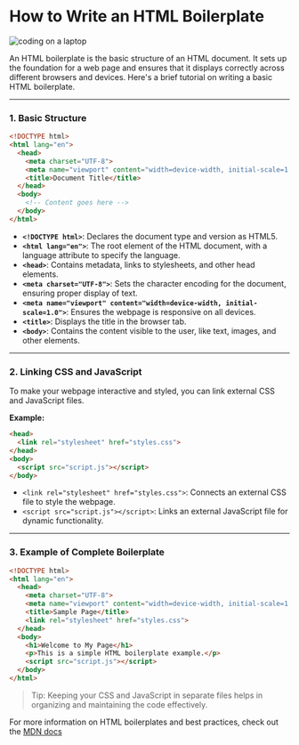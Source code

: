 # How to Write an HTML Boilerplate  

![coding on a laptop](https://images.unsplash.com/photo-1587620962725-abab7fe55159?q=80&w=1931&auto=format&fit=crop&ixlib=rb-4.0.3&ixid=M3wxMjA3fDB8MHxwaG90by1wYWdlfHx8fGVufDB8fHx8fA%3D%3D)

An HTML boilerplate is the basic structure of an HTML document. It sets up the foundation for a web page and ensures that it displays correctly across different browsers and devices. Here's a brief tutorial on writing a basic HTML boilerplate.  

---

### 1. Basic Structure  

```html
<!DOCTYPE html>
<html lang="en">
  <head>
    <meta charset="UTF-8">
    <meta name="viewport" content="width=device-width, initial-scale=1.0">
    <title>Document Title</title>
  </head>
  <body>
    <!-- Content goes here -->
  </body>
</html>
```

- **`<!DOCTYPE html>`**: Declares the document type and version as HTML5.  
- **`<html lang="en">`**: The root element of the HTML document, with a language attribute to specify the language.  
- **`<head>`**: Contains metadata, links to stylesheets, and other head elements.  
- **`<meta charset="UTF-8">`**: Sets the character encoding for the document, ensuring proper display of text.  
- **`<meta name="viewport" content="width=device-width, initial-scale=1.0">`**: Ensures the webpage is responsive on all devices.  
- **`<title>`**: Displays the title in the browser tab.  
- **`<body>`**: Contains the content visible to the user, like text, images, and other elements.  

---

### 2. Linking CSS and JavaScript  
To make your webpage interactive and styled, you can link external CSS and JavaScript files.  

**Example:**  

```html
<head>
  <link rel="stylesheet" href="styles.css">
</head>
<body>
  <script src="script.js"></script>
</body>
```

- `<link rel="stylesheet" href="styles.css">`: Connects an external CSS file to style the webpage.  
- `<script src="script.js"></script>`: Links an external JavaScript file for dynamic functionality.  
---

### 3. Example of Complete Boilerplate

```html
<!DOCTYPE html>
<html lang="en">
  <head>
    <meta charset="UTF-8">
    <meta name="viewport" content="width=device-width, initial-scale=1.0">
    <title>Sample Page</title>
    <link rel="stylesheet" href="styles.css">
  </head>
  <body>
    <h1>Welcome to My Page</h1>
    <p>This is a simple HTML boilerplate example.</p>
    <script src="script.js"></script>
  </body>
</html>
```

>Tip: Keeping your CSS and JavaScript in separate files helps in organizing and maintaining the code effectively.

For more information on HTML boilerplates and best practices, check out the [MDN docs](https://developer.mozilla.org/en-US/docs/Learn_web_development/Core/Structuring_content/Basic_HTML_syntax)